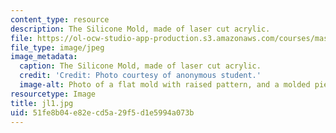 ```yaml
---
content_type: resource
description: The Silicone Mold, made of laser cut acrylic.
file: https://ol-ocw-studio-app-production.s3.amazonaws.com/courses/mas-962-special-topics-new-textiles-spring-2010/51fe8b04e82ecd5a29f5d1e5994a073b_jl1.jpg
file_type: image/jpeg
image_metadata:
  caption: The Silicone Mold, made of laser cut acrylic.
  credit: 'Credit: Photo courtesy of anonymous student.'
  image-alt: Photo of a flat mold with raised pattern, and a molded piece of silicone.
resourcetype: Image
title: jl1.jpg
uid: 51fe8b04-e82e-cd5a-29f5-d1e5994a073b
---
```

